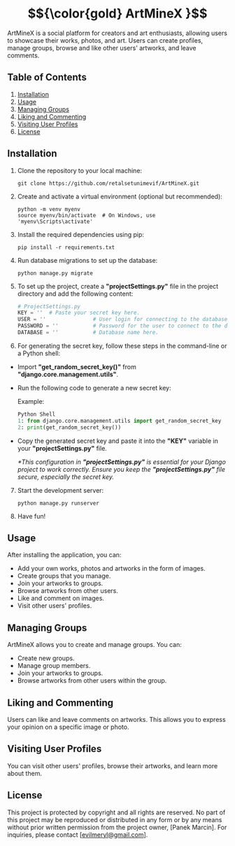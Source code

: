 # $${\color{gold} ArtMineX }$$

ArtMineX is a social platform for creators and art enthusiasts, allowing users to showcase their works, photos, and art. Users can create profiles, manage groups, browse and like other users' artworks, and leave comments.

## Table of Contents

1. [Installation](#installation)
2. [Usage](#usage)
3. [Managing Groups](#managing-groups)
4. [Liking and Commenting](#liking-and-commenting)
5. [Visiting User Profiles](#visiting-user-profiles)
6. [License](#license)

## Installation
1. Clone the repository to your local machine:
    ```
    git clone https://github.com/retalsetunimevif/ArtMineX.git
    ```
2. Create and activate a virtual environment (optional but recommended):
    ```
    python -m venv myenv
    source myenv/bin/activate  # On Windows, use 'myenv\Scripts\activate'
    ```
3. Install the required dependencies using pip:
    ```
    pip install -r requirements.txt
    ```
4. Run database migrations to set up the database:
    ```
    python manage.py migrate
    ```

5. To set up the project, create a __"projectSettings.py"__ file in the project directory and add the following content:
    ```python
    # ProjectSettings.py
    KEY = ''  # Paste your secret key here.
    USER = ''               # User login for connecting to the database.
    PASSWORD = ''           # Password for the user to connect to the database.
    DATABASE = ''           # Database name here.
    ```

6. For generating the secret key, follow these steps in the command-line or a Python shell:
- Import __"get_random_secret_key()"__ from __"django.core.management.utils"__.
- Run the following code to generate a new secret key:

    Example:
    ```python
    Python Shell
    1: from django.core.management.utils import get_random_secret_key
    2: print(get_random_secret_key())
    ```

- Copy the generated secret key and paste it into the **"KEY"** variable in your **"projectSettings.py"** file.

    _*This configuration in **"projectSettings.py"** is essential for your Django project to work correctly. Ensure you keep the **"projectSettings.py"** file secure, especially the secret key._

7. Start the development server:
    ```
    python manage.py runserver
    ```
8. Have fun!

## Usage

After installing the application, you can:

- Add your own works, photos and artworks in the form of images.
- Create groups that you manage.
- Join your artworks to groups.
- Browse artworks from other users.
- Like and comment on images.
- Visit other users' profiles.

## Managing Groups

ArtMineX allows you to create and manage groups. You can:

- Create new groups.
- Manage group members.
- Join your artworks to groups.
- Browse artworks from other users within the group.

## Liking and Commenting

Users can like and leave comments on artworks. This allows you to express your opinion on a specific image or photo.

## Visiting User Profiles

You can visit other users' profiles, browse their artworks, and learn more about them.

## License

This project is protected by copyright and all rights are reserved. No part of this project may be reproduced or distributed in any form or by any means without prior written permission from the project owner, [Panek Marcin]. For inquiries, please contact [evilmeryl@gmail.com].